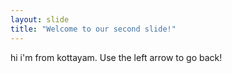```yaml
---
layout: slide
title: "Welcome to our second slide!"
---
```

hi i'm from kottayam. 
Use the left arrow to go back!
